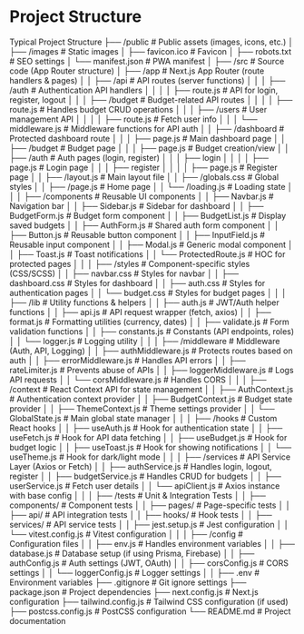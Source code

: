 # Project Structure

Typical Project Structure
├── /public                         # Public assets (images, icons, etc.)
│   ├── /images                     # Static images
│   ├── favicon.ico                 # Favicon
│   ├── robots.txt                  # SEO settings
│   └── manifest.json               # PWA manifest
│
├── /src                            # Source code (App Router structure)
│   ├── /app                        # Next.js App Router (route handlers & pages)
│   │   ├── /api                    # API routes (server functions)
│   │   │   ├── /auth               # Authentication API handlers
│   │   │   │   ├── route.js        # API for login, register, logout
│   │   │   ├── /budget             # Budget-related API routes
│   │   │   │   ├── route.js        # Handles budget CRUD operations
│   │   │   ├── /users              # User management API
│   │   │   │   ├── route.js        # Fetch user info
│   │   │   └── middleware.js       # Middleware functions for API auth
│   │   ├── /dashboard              # Protected dashboard route
│   │   │   ├── page.js             # Main dashboard page
│   │   ├── /budget                 # Budget page
│   │   │   ├── page.js             # Budget creation/view
│   │   ├── /auth                   # Auth pages (login, register)
│   │   │   ├── login
│   │   │   │   ├── page.js         # Login page
│   │   │   ├── register
│   │   │   │   ├── page.js         # Register page
│   │   ├── /layout.js              # Main layout file
│   │   ├── /globals.css            # Global styles
│   │   ├── /page.js                # Home page
│   │   └── /loading.js             # Loading state
│   │
│   ├── /components                 # Reusable UI components
│   │   ├── Navbar.js               # Navigation bar
│   │   ├── Sidebar.js              # Sidebar for dashboard
│   │   ├── BudgetForm.js           # Budget form component
│   │   ├── BudgetList.js           # Display saved budgets
│   │   ├── AuthForm.js             # Shared auth form component
│   │   ├── Button.js               # Reusable button component
│   │   ├── InputField.js           # Reusable input component
│   │   ├── Modal.js                # Generic modal component
│   │   ├── Toast.js                # Toast notifications
│   │   └── ProtectedRoute.js       # HOC for protected pages
│   │
│   ├── /styles                     # Component-specific styles (CSS/SCSS)
│   │   ├── navbar.css              # Styles for navbar
│   │   ├── dashboard.css           # Styles for dashboard
│   │   ├── auth.css                # Styles for authentication pages
│   │   └── budget.css              # Styles for budget pages
│   │
│   ├── /lib                        # Utility functions & helpers
│   │   ├── auth.js                 # JWT/Auth helper functions
│   │   ├── api.js                  # API request wrapper (fetch, axios)
│   │   ├── format.js               # Formatting utilities (currency, dates)
│   │   ├── validate.js             # Form validation functions
│   │   ├── constants.js            # Constants (API endpoints, roles)
│   │   └── logger.js               # Logging utility
│   │
│   ├── /middleware                 # Middleware (Auth, API, Logging)
│   │   ├── authMiddleware.js       # Protects routes based on auth
│   │   ├── errorMiddleware.js      # Handles API errors
│   │   ├── rateLimiter.js          # Prevents abuse of APIs
│   │   ├── loggerMiddleware.js     # Logs API requests
│   │   └── corsMiddleware.js       # Handles CORS
│   │
│   ├── /context                    # React Context API for state management
│   │   ├── AuthContext.js          # Authentication context provider
│   │   ├── BudgetContext.js        # Budget state provider
│   │   ├── ThemeContext.js         # Theme settings provider
│   │   └── GlobalState.js          # Main global state manager
│   │
│   ├── /hooks                      # Custom React hooks
│   │   ├── useAuth.js              # Hook for authentication state
│   │   ├── useFetch.js             # Hook for API data fetching
│   │   ├── useBudget.js            # Hook for budget logic
│   │   ├── useToast.js             # Hook for showing notifications
│   │   └── useTheme.js             # Hook for dark/light mode
│   │
│   ├── /services                   # API Service Layer (Axios or Fetch)
│   │   ├── authService.js          # Handles login, logout, register
│   │   ├── budgetService.js        # Handles CRUD for budgets
│   │   ├── userService.js          # Fetch user details
│   │   └── apiClient.js            # Axios instance with base config
│   │
│   ├── /tests                      # Unit & Integration Tests
│   │   ├── components/             # Component tests
│   │   ├── pages/                  # Page-specific tests
│   │   ├── api/                    # API integration tests
│   │   ├── hooks/                  # Hook tests
│   │   ├── services/               # API service tests
│   │   ├── jest.setup.js           # Jest configuration
│   │   └── vitest.config.js        # Vitest configuration
│   │
│   ├── /config                     # Configuration files
│   │   ├── env.js                  # Handles environment variables
│   │   ├── database.js             # Database setup (if using Prisma, Firebase)
│   │   ├── authConfig.js           # Auth settings (JWT, OAuth)
│   │   ├── corsConfig.js           # CORS settings
│   │   └── loggerConfig.js         # Logger settings
│   │
├── .env                            # Environment variables
├── .gitignore                      # Git ignore settings
├── package.json                    # Project dependencies
├── next.config.js                  # Next.js configuration
├── tailwind.config.js              # Tailwind CSS configuration (if used)
├── postcss.config.js               # PostCSS configuration
└── README.md                       # Project documentation

